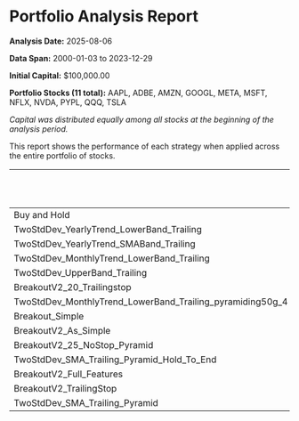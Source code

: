 # Portfolio Analysis Report

**Analysis Date:** 2025-08-06

**Data Span:** 2000-01-03 to 2023-12-29

**Initial Capital:** $100,000.00

**Portfolio Stocks (11 total):** AAPL, ADBE, AMZN, GOOGL, META, MSFT, NFLX, NVDA, PYPL, QQQ, TSLA

*Capital was distributed equally among all stocks at the beginning of the analysis period.*

This report shows the performance of each strategy when applied across the entire portfolio of stocks.

|                                                           | Final Portfolio Value [$]   | Portfolio Return [%]   |   Max Drawdown [%] |
|:----------------------------------------------------------|:----------------------------|:-----------------------|-------------------:|
| Buy and Hold                                              | 13,603,969.9                | 13,504.0               |              -59   |
| TwoStdDev_YearlyTrend_LowerBand_Trailing                  | 15,193,186.5                | 15,093.2               |              -55.8 |
| TwoStdDev_YearlyTrend_SMABand_Trailing                    | 14,322,252.3                | 14,222.3               |              -56.4 |
| TwoStdDev_MonthlyTrend_LowerBand_Trailing                 | 13,812,715.8                | 13,712.7               |              -58   |
| TwoStdDev_UpperBand_Trailing                              | 13,252,556.9                | 13,152.6               |              -54.7 |
| BreakoutV2_20_Trailingstop                                | 12,019,393.8                | 11,919.4               |              -48.4 |
| TwoStdDev_MonthlyTrend_LowerBand_Trailing_pyramiding50g_4 | 11,059,950.5                | 10,960.0               |              -55.3 |
| Breakout_Simple                                           | 10,909,131.7                | 10,809.1               |              -56.1 |
| BreakoutV2_As_Simple                                      | 10,909,131.7                | 10,809.1               |              -56.1 |
| BreakoutV2_25_NoStop_Pyramid                              | 9,867,062.3                 | 9,767.1                |              -55.6 |
| TwoStdDev_SMA_Trailing_Pyramid_Hold_To_End                | 7,662,591.2                 | 7,562.6                |              -46.1 |
| BreakoutV2_Full_Features                                  | 631,347.3                   | 531.3                  |              -13.9 |
| BreakoutV2_TrailingStop                                   | 613,750.1                   | 513.8                  |              -23   |
| TwoStdDev_SMA_Trailing_Pyramid                            | 237,189.6                   | 137.2                  |               -7.4 |